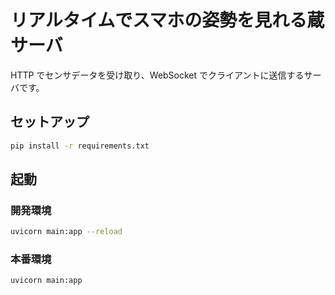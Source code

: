 # リアルタイムでスマホの姿勢を見れる蔵 サーバ
HTTP でセンサデータを受け取り、WebSocket でクライアントに送信するサーバです。

## セットアップ
```bash
pip install -r requirements.txt
```

## 起動
### 開発環境
```bash
uvicorn main:app --reload
```

### 本番環境
```bash
uvicorn main:app
```
